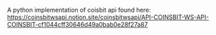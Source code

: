A python implementation of coisbit api found here:
https://coinsbitwsapi.notion.site/coinsbitwsapi/API-COINSBIT-WS-API-COINSBIT-cf1044cff30646d49a0bab0e28f27a87

